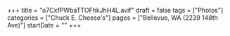 +++
title = "o7CxfPWbaTTOFhkJhH4L.avif"
draft = false
tags = ["Photos"]
categories = ["Chuck E. Cheese's"]
pages = ["Bellevue, WA (2239 148th Ave)"]
startDate = ""
+++
